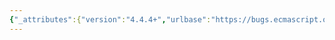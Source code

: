 ```yaml
---
{"_attributes":{"version":"4.4.4+","urlbase":"https://bugs.ecmascript.org/","maintainer":"dherman@mozilla.com"},"bug":{"bug_id":2735,"creation_ts":"2014-04-24 21:28:00 -0700","short_desc":"9.2.7: GeneratorFunctionCreate: unused parameter /functionPrototype/","delta_ts":"2014-06-02 12:59:13 -0700","product":"Draft for 6th Edition","component":"editorial issue","version":"Rev 23: April 5, 2014 Draft","rep_platform":"All","op_sys":"All","bug_status":"RESOLVED","resolution":"FIXED","priority":"Normal","bug_severity":"enhancement","everconfirmed":true,"reporter":{"uid":"jmdyck","name":"Michael Dyck"},"assigned_to":{"uid":"allen","name":"Allen Wirfs-Brock"},"long_desc":[{"commentid":7918,"comment_count":0,"who":{"uid":"jmdyck","name":"Michael Dyck"},"bug_when":"2014-04-24 21:28:13 -0700","thetext":"In 9.2.7 \"GeneratorFunctionCreate Abstract Operation\",\nthe operation is defined to take an optional /functionPrototype/ parameter.\nHowever, none of the calls to the operation pass a value to that parameter.\nSo you could just remove it."},{"commentid":8271,"comment_count":1,"who":{"uid":"allen","name":"Allen Wirfs-Brock"},"bug_when":"2014-05-09 13:08:40 -0700","thetext":"fixed in rev25 editor's draft"},{"commentid":8600,"comment_count":2,"who":{"uid":"allen","name":"Allen Wirfs-Brock"},"bug_when":"2014-05-22 17:57:30 -0700","thetext":"fixed in rev25"},{"commentid":8839,"comment_count":3,"who":{"uid":"jmdyck","name":"Michael Dyck"},"bug_when":"2014-06-02 12:59:13 -0700","thetext":"confirmed fixed."}]}}
---
```

